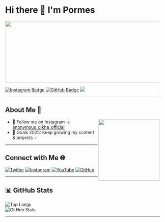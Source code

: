 # Hi there 👋 I'm Pormes  

<img src="https://media.giphy.com/media/12W5Sg2koWYnwA/giphy.gif" width="600" height="200" />

[![Instagram Badge](https://img.shields.io/badge/instagram-anonymous_dikha_official-%23E4405F?style=flat&logo=instagram&logoColor=white)](https://www.instagram.com/anonymous_dikha_official)
[![GitHub Badge](https://img.shields.io/badge/github-pormes-%23181717?style=flat&logo=github&logoColor=white)](https://github.com/DikhaPormes)
![](https://komarev.com/ghpvc/?username=DikhaPormes&color=brightgreen&style=flat)

---

## About Me 🚀
<img src="https://media.giphy.com/media/p4NLw3I4U0idi/giphy.gif" width="200" align="right" />

- 📲 Follow me on Instagram → [anonymous_dikha_official][instagram]  
- 🎯 Goals 2025: Keep growing my content & projects 💡  

---

## Connect with Me 🌐
[![Twitter](https://img.shields.io/badge/Twitter-%231FA1F1.svg?&style=for-the-badge&logo=twitter&logoColor=white)][twitter]
[![Instagram](https://img.shields.io/badge/Instagram-%23E4405F.svg?&style=for-the-badge&logo=instagram&logoColor=white)][instagram]
[![YouTube](https://img.shields.io/badge/YouTube-%23FF0000.svg?&style=for-the-badge&logo=youtube&logoColor=white)][youtube]
[![GitHub](https://img.shields.io/badge/GitHub-%23181717.svg?&style=for-the-badge&logo=github&logoColor=white)][github]

---

## 📊 GitHub Stats
![Top Langs](https://github-readme-stats.vercel.app/api/top-langs/?username=pormes&layout=compact&hide=css,html)  
![GitHub Stats](https://github-readme-stats.vercel.app/api?username=pormes&show_icons=true&hide_border=true)

---

[website]: https://anonymous17code.wordpress.com  
[twitter]: https://twitter.com/anonymous_dikha  
[youtube]: https://youtube.com/c/pormes17  
[instagram]: https://instagram.com/anonymous_dikha  
[github]: https://github.com/pormes

